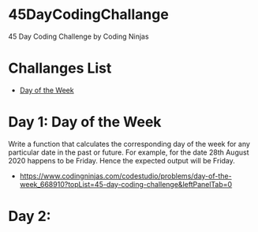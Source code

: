 # 45DayCodingChallange
45 Day Coding Challenge by Coding Ninjas

# Challanges List
- [Day of the Week](#day-of-the-week)

# Day 1: Day of the Week
<p> Write a function that calculates the corresponding day of the week for any particular date in the past or future.
For example, for the date 28th August 2020 happens to be Friday. Hence the expected output will be Friday.
  
- https://www.codingninjas.com/codestudio/problems/day-of-the-week_668910?topList=45-day-coding-challenge&leftPanelTab=0
</p>

# Day 2: 
